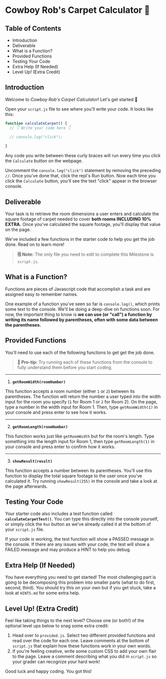 # Cowboy Rob's Carpet Calculator 🤠
## Table of Contents
- Introduction
- Deliverable
- What is a Function?
- Provided Functions
- Testing Your Code
- Extra Help (If Needed)
- Level Up! (Extra Credit)

## Introduction
Welcome to *Cowboy Rob's Carpet Calculator*! Let's get started 🤠

Open your `script.js` file to see where you'll write your code. It looks like this:

```js
function calculateCarpet() {
  // 👇 Write your code here 👇
  
  // console.log("click");

}
```

Any code you write between these curly braces will run every time you click the `Calculate` button on the webpage.

Uncomment the `console.log("click")` statement by removing the preceding `//`. Once you've done that, click the repl's Run button. Now each time you click the `Calculate` button, you'll see the text "click" appear in the browser console.


## Deliverable
Your task is to retrieve the room dimensions a user enters and calculate the square footage of carpet needed to cover **both rooms INCLUDING 10% EXTRA.** Once you've calculated the square footage, you'll display that value on the page. 

We've included a few functions in the starter code to help you get the job done. Read on to learn more!

> **🗒 Note:** The only file you need to edit to complete this Milestone is `script.js`.

## What is a Function? 
Functions are pieces of Javascript code that accomplish a task and are assigned easy to remember names. 

One example of a function you've seen so far is `console.log()`, which prints some text to the console. We'll be doing a deep-dive on functions soon. For now, the important thing to know is **we can use (or "call") a function by writing its name followed by parentheses, often with some data between the parentheses.** 


## Provided Functions
You'll need to use each of the following functions to get get the job done.

> **🧠 Pro-tip:** Try running each of these functions from the console to fully understand them before you start coding. 

<hr>

1. **`getRoomWidth(roomNumber)`**
   
This function accepts a room number (either `1` or `2`) between its parentheses. The function will return the number a user typed into the width input for the room you specify (`1` for Room 1 or `2` for Room 2). On the page, type a number  in the width input for Room 1. Then, type `getRoomWidth(1)` in your console and press enter to see how it works. 
<hr>

2. **`getRoomLength(roomNumber)`**
   
This function works just like `getRoomWidth` but for the room's length. Type something into the length input for Room 1, then type `getRoomLength(1)` in your console and press enter to confirm how it works. 
<hr>

3. **`showResult(result)`**
   
This function accepts a number between its parentheses. You'll use this function to display the total square footage to the user once you've calculated it. Try running `showResult(255)` in the console and take a look at the page afterwards.

## Testing Your Code
Your starter code also includes a test function called **`calculateCarpetTest()`**. You can type this directly into the console yourself, or simply click the `Run` button as we've already called it at the bottom of your `script.js` file.

If your code is working, the test function will show a PASSED message in the console. If there are any issues with your code, the test will show a FAILED message and may produce a HINT to help you debug.

## Extra Help (If Needed)
You have everything you need to get started! The most challenging part is going to be decomposing this problem into smaller parts (what to do first, second, third). You should try this on your own but if you get stuck, take a look at `HINTS.md` for some extra help.


## Level Up! (Extra Credit)
Feel like taking things to the next level? Choose one (or both!) of the optional level ups below to snag some extra credit:

1. Head over to `provided.js`. Select two different provided functions and read over the code for each one. Leave comments at the bottom of  `script.js` that explain how these functions work in your own words. 
2. If you're feeling creative, write some custom CSS to add your own flair to the page. Leave a comment describing what you did in `script.js` so your grader can recognize your hard work! 

Good luck and happy coding. You got this!